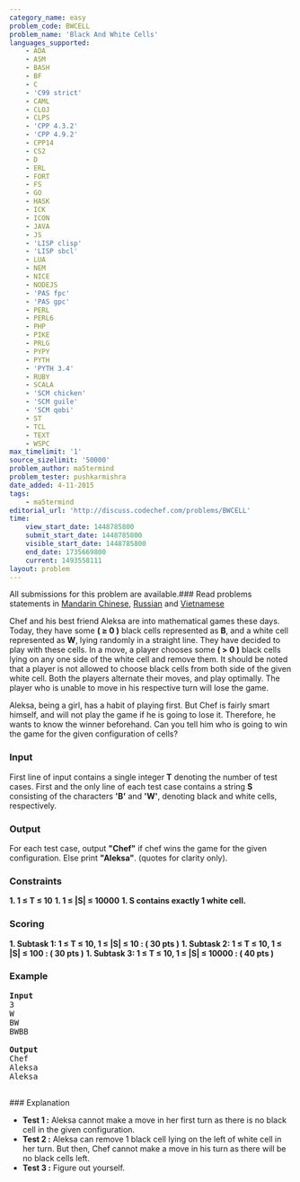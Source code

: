 ```yaml
---
category_name: easy
problem_code: BWCELL
problem_name: 'Black And White Cells'
languages_supported:
    - ADA
    - ASM
    - BASH
    - BF
    - C
    - 'C99 strict'
    - CAML
    - CLOJ
    - CLPS
    - 'CPP 4.3.2'
    - 'CPP 4.9.2'
    - CPP14
    - CS2
    - D
    - ERL
    - FORT
    - FS
    - GO
    - HASK
    - ICK
    - ICON
    - JAVA
    - JS
    - 'LISP clisp'
    - 'LISP sbcl'
    - LUA
    - NEM
    - NICE
    - NODEJS
    - 'PAS fpc'
    - 'PAS gpc'
    - PERL
    - PERL6
    - PHP
    - PIKE
    - PRLG
    - PYPY
    - PYTH
    - 'PYTH 3.4'
    - RUBY
    - SCALA
    - 'SCM chicken'
    - 'SCM guile'
    - 'SCM qobi'
    - ST
    - TCL
    - TEXT
    - WSPC
max_timelimit: '1'
source_sizelimit: '50000'
problem_author: ma5termind
problem_tester: pushkarmishra
date_added: 4-11-2015
tags:
    - ma5termind
editorial_url: 'http://discuss.codechef.com/problems/BWCELL'
time:
    view_start_date: 1448785800
    submit_start_date: 1448785800
    visible_start_date: 1448785800
    end_date: 1735669800
    current: 1493558111
layout: problem
---
```

All submissions for this problem are available.###  Read problems statements in [Mandarin Chinese](http://www.codechef.com/download/translated/LTIME30/mandarin/BWCELL.pdf), [Russian](http://www.codechef.com/download/translated/LTIME30/russian/BWCELL.pdf) and [Vietnamese](http://www.codechef.com/download/translated/LTIME30/vietnamese/BWCELL.pdf)

Chef and his best friend Aleksa are into mathematical games these days. Today, they have some **( ≥ 0 )** black cells represented as **B**, and a white cell represented as **W**, lying randomly in a straight line. They have decided to play with these cells. In a move, a player chooses some **( > 0 )** black cells lying on any one side of the white cell and remove them. It should be noted that a player is not allowed to choose black cells from both side of the given white cell. Both the players alternate their moves, and play optimally. The player who is unable to move in his respective turn will lose the game.

Aleksa, being a girl, has a habit of playing first. But Chef is fairly smart himself, and will not play the game if he is going to lose it. Therefore, he wants to know the winner beforehand. Can you tell him who is going to win the game for the given configuration of cells?

### Input

 First line of input contains a single integer **T** denoting the number of test cases. First and the only line of each test case contains a string **S** consisting of the characters **'B'** and **'W'**, denoting black and white cells, respectively.

### Output

For each test case, output **"Chef"** if chef wins the game for the given configuration. Else print **"Aleksa"**. (quotes for clarity only).

### Constraints

**1. 1 ≤ T ≤ 10** **1. 1 ≤ |S| ≤ 10000** **1. S contains exactly 1 white cell.** 
### Scoring

**1. Subtask 1: 1 ≤ T ≤ 10, 1 ≤ |S| ≤ 10 : ( 30 pts )** **1. Subtask 2: 1 ≤ T ≤ 10, 1 ≤ |S| ≤ 100 : ( 30 pts )** **1. Subtask 3: 1 ≤ T ≤ 10, 1 ≤ |S| ≤ 10000 : ( 40 pts )** 
### Example

<pre>
<b>Input</b>
3
W
BW
BWBB

<b>Output</b>
Chef
Aleksa
Aleksa

</pre>###  Explanation
- **Test 1 :** Aleksa cannot make a move in her first turn as there is no black cell in the given configuration.
- **Test 2 :** Aleksa can remove 1 black cell lying on the left of white cell in her turn. But then, Chef cannot make a move in his turn as there will be no black cells left.
- **Test 3 :** Figure out yourself.
